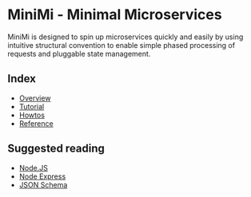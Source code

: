 
# MiniMi - Minimal Microservices

MiniMi is designed to spin up microservices quickly and easily by using
intuitive structural convention to enable simple phased processing of requests
and pluggable state management.


## Index

* [Overview](docs/OVERVIEW.md)
* [Tutorial](docs/TUTORIAL.md)
* [Howtos](docs/HOWTO.md)
* [Reference](docs/REFERENCE.md)


## Suggested reading

* [Node.JS](https://nodejs.org/en/)
* [Node Express](http://expressjs.com/)
* [JSON Schema](https://json-schema.org/)